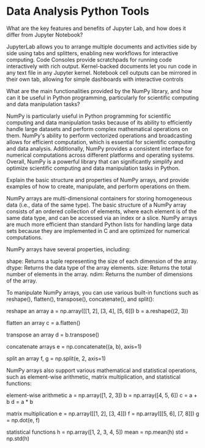 
# Data Analysis Python Tools

What are the key features and benefits of Jupyter Lab, and how does it differ from Jupyter Notebook?

JupyterLab allows you to arrange multiple documents and activities side by side using tabs and splitters, enabling new workflows for interactive computing. Code Consoles provide scratchpads for running code interactively with rich output. Kernel-backed documents let you run code in any text file in any Jupyter kernel. Notebook cell outputs can be mirrored in their own tab, allowing for simple dashboards with interactive controls

What are the main functionalities provided by the NumPy library, and how can it be useful in Python programming, particularly for scientific computing and data manipulation tasks?

NumPy is particularly useful in Python programming for scientific computing and data manipulation tasks because of its ability to efficiently handle large datasets and perform complex mathematical operations on them. NumPy's ability to perform vectorized operations and broadcasting allows for efficient computation, which is essential for scientific computing and data analysis. Additionally, NumPy provides a consistent interface for numerical computations across different platforms and operating systems. Overall, NumPy is a powerful library that can significantly simplify and optimize scientific computing and data manipulation tasks in Python.

Explain the basic structure and properties of NumPy arrays, and provide examples of how to create, manipulate, and perform operations on them.

NumPy arrays are multi-dimensional containers for storing homogeneous data (i.e., data of the same type). The basic structure of a NumPy array consists of an ordered collection of elements, where each element is of the same data type, and can be accessed via an index or a slice. NumPy arrays are much more efficient than standard Python lists for handling large data sets because they are implemented in C and are optimized for numerical computations.

NumPy arrays have several properties, including:

shape: Returns a tuple representing the size of each dimension of the array.
dtype: Returns the data type of the array elements.
size: Returns the total number of elements in the array.
ndim: Returns the number of dimensions of the array.

To manipulate NumPy arrays, you can use various built-in functions such as reshape(), flatten(), transpose(), concatenate(), and split():

reshape an array
a = np.array([[1, 2], [3, 4], [5, 6]])
b = a.reshape((2, 3))

flatten an array
c = a.flatten()

transpose an array
d = b.transpose()

concatenate arrays
e = np.concatenate((a, b), axis=1)

split an array
f, g = np.split(e, 2, axis=1)


NumPy arrays also support various mathematical and statistical operations, such as element-wise arithmetic, matrix multiplication, and statistical functions:

element-wise arithmetic
a = np.array([1, 2, 3])
b = np.array([4, 5, 6])
c = a + b
d = a * b

matrix multiplication
e = np.array([[1, 2], [3, 4]])
f = np.array([[5, 6], [7, 8]])
g = np.dot(e, f)

statistical functions
h = np.array([1, 2, 3, 4, 5])
mean = np.mean(h)
std = np.std(h)
